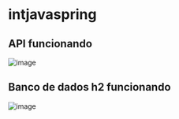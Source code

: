# intjavaspring
## API funcionando
![image](https://github.com/JohnDev0000/intjavaspring/assets/104723987/1cdcb946-29df-4823-a4c9-8844933af62c)

## Banco de dados h2 funcionando
![image](https://github.com/JohnDev0000/intjavaspring/assets/104723987/9c10ebc5-0bdb-4256-9a2d-fb06d13df7cb)
